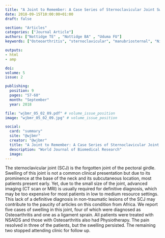 ```yaml
---
title: "A Joint to Remember: A Case Series of Sternoclavicular Joint Swelling in Nigeria"
date: 2018-09-15T10:00:00+01:00
draft: false

section: "Articles"
categories: ["Journal Article"]
authors: ["Nottidge TE" , "Nottidge BA" , "Uduma FU"]
keywords: ["Osteoarthritis", "sternoclavicular", "manubriosternal", "Nigeria", "Africa"]

outputs: 
- html
- amp

doi:
volume: 5
issue: 2

publishing:
  position: 9
  pages: "57-60"
  month: "September"
  year: 2018

file: "wjbmr_05_02_09.pdf" # volume_issue_position
image: "wjbmr_05_02_09.jpg" # volume_issue_position

social:
  card: "summary"
  site: "@wjbmr"
  creator: "@wjbmr"
  title: "A Joint to Remember: A Case Series of Sternoclavicular Joint Swelling in Nigeria"
  description: "World Journal of Biomedical Research"
  image:
---
```

The sternoclavicular joint (SCJ) is the forgotten joint of the pectoral girdle. Swelling of this joint is not a
common clinical presentation but due to its prominence at the base of the neck and its subcutaneous location,
most patients present early. Yet, due to the small size of the joint, advanced imaging (CT scan or MRI) is usually
required for definitive diagnosis, which may be too expensive for most patients in low to medium resource
settings. This lack of a definitive diagnosis in non-traumatic lesions of the SCJ may contribute to the paucity of
articles on this condition from Africa. We report five cases of swelling in this joint, four of which were
diagnosed as Osteoarthritis and one as a ligament sprain. All patients were treated with NSAIDS and those with
Osteoarthritis also had Physiotherapy. The pain resolved in three of the patients, but the swelling persisted. The
remaining two stopped attending clinic for follow up.